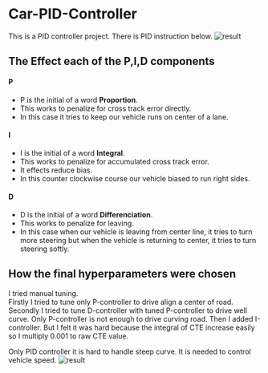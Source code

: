# Car-PID-Controller
This is a PID controller project. There is PID instruction below.
![result](https://github.com/MasanaoMatsuda/Car-PID-Controller/blob/media/gif/pid_running_straight.gif)

## The Effect each of the P,I,D components
#### P
 - P is the initial of a word **Proportion**.
 - This works to penalize for cross track error directly.
 - In this case it tries to keep our vehicle runs on center of a lane.
#### I
 - I is the initial of a word **Integral**.
 - This works to penalize for accumulated cross track error.
 - It effects reduce bias.
 - In this counter clockwise course our vehicle biased to run right sides.
#### D
 - D is the initial of a word **Differenciation**.
 - This works to penalize for leaving.
 - In this case when our vehicle is leaving from center line, it tries to turn more steering but when the vehicle is returning to center, it tries to turn steering softly.

## How the final hyperparameters were chosen
I tried manual tuning.  
Firstly I tried to tune only P-controller to drive align a center of road. Secondly I tried to tune D-controller with tuned P-controller to drive well curve. Only P-controller is not enough to drive curving road. Then I added I-controller. But I felt it was hard because the integral of CTE increase easily so I multiply 0.001 to raw CTE value.

Only PID controller it is hard to handle steep curve. It is needed to control vehicle speed.
![result](https://github.com/MasanaoMatsuda/Car-PID-Controller/blob/media/gif/pid_running_curve.gif)
